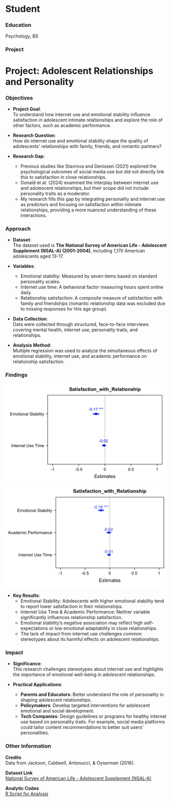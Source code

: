 # Student

### Education
Psychology, BS

### Project
# Project: Adolescent Relationships and Personality

### Objectives
- **Project Goal**:  
  To understand how internet use and emotional stability influence satisfaction in adolescent intimate relationships and explore the role of other factors, such as academic performance.

- **Research Question**:  
  How do internet use and emotional stability shape the quality of adolescents' relationships with family, friends, and romantic partners?

- **Research Gap**:  
  - Previous studies like Stavrova and Denissen (2021) explored the psychological outcomes of social media use but did not directly link this to satisfaction in close relationships.  
  - Donald et al. (2024) examined the interplay between internet use and adolescent relationships, but their scope did not include personality traits as a moderator.  
  - My research fills this gap by integrating personality and internet use as predictors and focusing on satisfaction within intimate relationships, providing a more nuanced understanding of these interactions.

### Approach
- **Dataset**:  
  The dataset used is **The National Survey of American Life - Adolescent Supplement (NSAL-A) (2001-2004)**, including 1,170 American adolescents aged 13-17.

- **Variables**:  
  - Emotional stability: Measured by seven items based on standard personality scales.  
  - Internet use time: A behavioral factor measuring hours spent online daily.  
  - Relationship satisfaction: A composite measure of satisfaction with family and friendships (romantic relationship data was excluded due to missing responses for this age group).

- **Data Collection**:  
  Data were collected through structured, face-to-face interviews covering mental health, internet use, personality traits, and relationships.

- **Analysis Method**:  
  Multiple regression was used to analyze the simultaneous effects of emotional stability, internet use, and academic performance on relationship satisfaction.

### Findings
![Description of Image 2](./assets/Screenshot%202024-12-03%20at%206.57.46%20PM.png)

![Description of Image 1](./assets/Screenshot%202024-11-29%20at%204.56.08%20PM.png)

- **Key Results**:  
  - Emotional Stability: Adolescents with higher emotional stability tend to report lower satisfaction in their relationships.  
  - Internet Use Time & Academic Performance: Neither variable significantly influences relationship satisfaction.
  - Emotional stability’s negative association may reflect high self-expectations or low emotional adaptability in close relationships.  
  - The lack of impact from internet use challenges common stereotypes about its harmful effects on adolescent relationships.
    
### Impact
- **Significance**:  
  This research challenges stereotypes about internet use and highlights the importance of emotional well-being in adolescent relationships.

- **Practical Applications**:  
  - **Parents and Educators**: Better understand the role of personality in shaping adolescent relationships.  
  - **Policymakers**: Develop targeted interventions for adolescent emotional and social development.  
  - **Tech Companies**: Design guidelines or programs for healthy internet use based on personality traits. For example, social media platforms could tailor content recommendations to better suit users’ personalities.

### Other Information

**Credits**  
Data from Jackson, Caldwell, Antonucci, & Oyserman (2016).  

**Dataset Link**  
[National Survey of American Life - Adolescent Supplement (NSAL-A)](https://www.icpsr.umich.edu/web/ICPSR/studies/36380)  

**Analytic Codes**  
[R Script for Analysis](https://github.com/s41742/My-project-/blob/main/psy329%20project%20SabrinaXu.Rmd)
